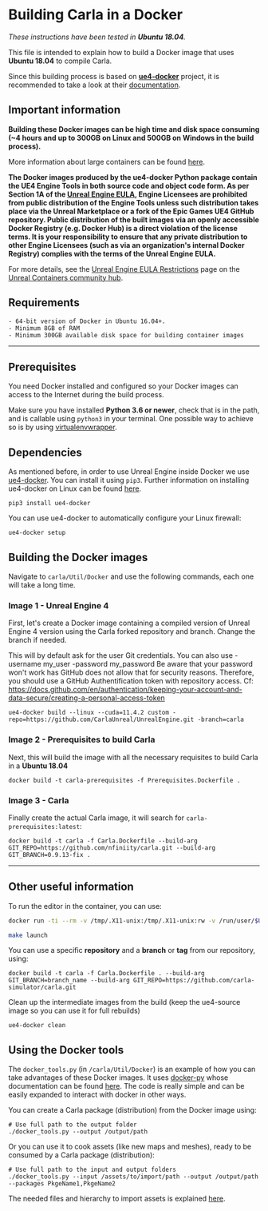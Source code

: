 # Building Carla in a Docker

_These instructions have been tested in **Ubuntu 18.04**._

This file is intended to explain how to build a Docker image that uses **Ubuntu 18.04** to compile Carla.

Since this building process is based on [**ue4-docker**](https://github.com/adamrehn/ue4-docker) project, it is recommended to take a look at their [documentation](https://adamrehn.com/docs/ue4-docker/read-these-first/introduction-to-ue4-docker).

## Important information

**Building these Docker images can be high time and disk space consuming (~4 hours and up to 300GB on Linux and 500GB on Windows in the build process).**

More information about large containers can be found [here](https://adamrehn.com/docs/ue4-docker/read-these-first/large-container-images-primer).

**The Docker images produced by the ue4-docker Python package contain the UE4 Engine Tools in both source code and object code form. As per Section 1A of the [Unreal Engine EULA](https://www.unrealengine.com/en-US/eula), Engine Licensees are prohibited from public distribution of the Engine Tools unless such distribution takes place via the Unreal Marketplace or a fork of the Epic Games UE4 GitHub repository. Public distribution of the built images via an openly accessible Docker Registry (e.g. Docker Hub) is a direct violation of the license terms. It is your responsibility to ensure that any private distribution to other Engine Licensees (such as via an organization's internal Docker Registry) complies with the terms of the Unreal Engine EULA.**

For more details, see the [Unreal Engine EULA Restrictions](https://unrealcontainers.com/docs/obtaining-images/eula-restrictions) page on the [Unreal Containers community hub](https://unrealcontainers.com/).

## Requirements

```
- 64-bit version of Docker in Ubuntu 16.04+.
- Minimum 8GB of RAM
- Minimum 300GB available disk space for building container images
```

---

## Prerequisites

You need Docker installed and configured so your Docker images can access to the Internet during the build process.

Make sure you have installed **Python 3.6 or newer**, check that is in the path, and is callable using `python3` in your terminal. One possible way to achieve so is by using [virtualenvwrapper](https://virtualenvwrapper.readthedocs.io/en/latest/).

## Dependencies

As mentioned before, in order to use Unreal Engine inside Docker we use [ue4-docker](https://github.com/adamrehn/ue4-docker). You can install it using `pip3`.
Further information on installing ue4-docker on Linux can be found [here](https://adamrehn.com/docs/ue4-docker/configuration/configuring-linux).

```
pip3 install ue4-docker
```

You can use ue4-docker to automatically configure your Linux firewall:

```
ue4-docker setup
```

## Building the Docker images

Navigate to `carla/Util/Docker` and use the following commands, each one will take a long time.

### Image 1 - Unreal Engine 4
First, let's create a Docker image containing a compiled version of Unreal Engine 4 version using the Carla forked repository and branch. Change the branch if needed.

This will by default ask for the user Git credentials. You can also use -username my_user -password my_password
Be aware that your password won't work has GitHub does not allow that for security reasons. Therefore, you should use a GitHub Authentification token with repository access. Cf: https://docs.github.com/en/authentication/keeping-your-account-and-data-secure/creating-a-personal-access-token

```
ue4-docker build --linux --cuda=11.4.2 custom -repo=https://github.com/CarlaUnreal/UnrealEngine.git -branch=carla
```

### Image 2 - Prerequisites to build Carla
Next, this will build the image with all the necessary requisites to build Carla in a **Ubuntu 18.04**

```
docker build -t carla-prerequisites -f Prerequisites.Dockerfile .
```

### Image 3 - Carla
Finally create the actual Carla image, it will search for `carla-prerequisites:latest`:

```
docker build -t carla -f Carla.Dockerfile --build-arg GIT_REPO=https://github.com/nfiniity/carla.git --build-arg GIT_BRANCH=0.9.13-fix .
```

---

## Other useful information

To run the editor in the container, you can use:

```bash
docker run -ti --rm -v /tmp/.X11-unix:/tmp/.X11-unix:rw -v /run/user/$UID/pulse:/run/user/1000/pulse:rw -e DISPLAY --gpus=all carla:latest

make launch
```

You can use a specific **repository** and a  **branch** or **tag** from our repository, using:

```
docker build -t carla -f Carla.Dockerfile . --build-arg GIT_BRANCH=branch_name --build-arg GIT_REPO=https://github.com/carla-simulator/carla.git
```

Clean up the intermediate images from the build (keep the ue4-source image so you can use it for full rebuilds)

```
ue4-docker clean
```

## Using the Docker tools

The `docker_tools.py` (in `/carla/Util/Docker`) is an example of how you can take advantages of these Docker images. It uses [docker-py](https://github.com/docker/docker-py) whose documentation can be found [here](https://docker-py.readthedocs.io/en/stable/).
The code is really simple and can be easily expanded to interact with docker in other ways.

You can create a Carla package (distribution) from the Docker image using:

```
# Use full path to the output folder
./docker_tools.py --output /output/path
```

Or you can use it to cook assets (like new maps and meshes), ready to be consumed by a Carla package (distribution):

```
# Use full path to the input and output folders
./docker_tools.py --input /assets/to/import/path --output /output/path --packages PkgeName1,PkgeName2
```

The needed files and hierarchy to import assets is explained [here](https://carla.readthedocs.io/en/latest/export_import_dist/).
